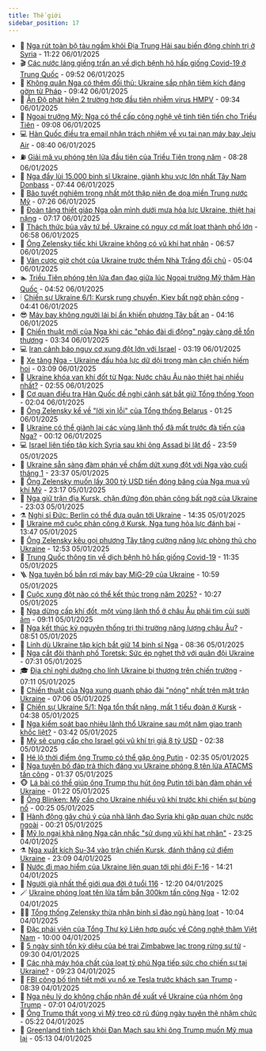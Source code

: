 ```yaml
---
title: Thế giới
sidebar_position: 17
---
```


<!-- dantri-the-gioi:START -->
- 🌋 [Nga rút toàn bộ tàu ngầm khỏi Địa Trung Hải sau biến động chính trị ở Syria](https://dantri.com.vn/the-gioi/nga-rut-toan-bo-tau-ngam-khoi-dia-trung-hai-sau-bien-dong-chinh-tri-o-syria-20250106171629426.htm) - 11:22 06/01/2025
- 🎬 [Các nước láng giềng trấn an về dịch bệnh hô hấp giống Covid-19 ở Trung Quốc](https://dantri.com.vn/the-gioi/cac-nuoc-lang-gieng-tran-an-ve-dich-benh-ho-hap-giong-covid-19-o-trung-quoc-20250106163651067.htm) - 09:52 06/01/2025
- 🧰 [Không quân Nga có thêm đối thủ: Ukraine sắp nhận tiêm kích đáng gờm từ Pháp](https://dantri.com.vn/the-gioi/khong-quan-nga-co-them-doi-thu-ukraine-sap-nhan-tiem-kich-dang-gom-tu-phap-20250106151345469.htm) - 09:42 06/01/2025
- 🌋 [Ấn Độ phát hiện 2 trường hợp đầu tiên nhiễm virus HMPV](https://dantri.com.vn/the-gioi/an-do-phat-hien-2-truong-hop-dau-tien-nhiem-virus-hmpv-20250106162117622.htm) - 09:34 06/01/2025
- 🗽 [Ngoại trưởng Mỹ: Nga có thể cấp công nghệ vệ tinh tiên tiến cho Triều Tiên](https://dantri.com.vn/the-gioi/ngoai-truong-my-nga-co-the-cap-cong-nghe-ve-tinh-tien-tien-cho-trieu-tien-20250106152516423.htm) - 09:08 06/01/2025
- 💻 [Hàn Quốc điều tra email nhận trách nhiệm về vụ tai nạn máy bay Jeju Air](https://dantri.com.vn/the-gioi/han-quoc-dieu-tra-email-nhan-trach-nhiem-ve-vu-tai-nan-may-bay-jeju-air-20250106145740317.htm) - 08:40 06/01/2025
- ⛽️ [Giải mã vụ phóng tên lửa đầu tiên của Triều Tiên trong năm](https://dantri.com.vn/the-gioi/giai-ma-vu-phong-ten-lua-dau-tien-cua-trieu-tien-trong-nam-20250106144751000.htm) - 08:28 06/01/2025
- 🤩 [Nga đẩy lùi 15.000 binh sĩ Ukraine, giành khu vực lớn nhất Tây Nam Donbass](https://dantri.com.vn/the-gioi/nga-day-lui-15000-binh-si-ukraine-gianh-khu-vuc-lon-nhat-tay-nam-donbass-20250106143911177.htm) - 07:44 06/01/2025
- 🧐 [Bão tuyết nghiêm trọng nhất một thập niên đe dọa miền Trung nước Mỹ](https://dantri.com.vn/the-gioi/bao-tuyet-nghiem-trong-nhat-mot-thap-nien-de-doa-mien-trung-nuoc-my-20250106142055123.htm) - 07:26 06/01/2025
- 🎊 [Đoàn tăng thiết giáp Nga oằn mình dưới mưa hỏa lực Ukraine, thiệt hại nặng](https://dantri.com.vn/the-gioi/doan-tang-thiet-giap-nga-oan-minh-duoi-mua-hoa-luc-ukraine-thiet-hai-nang-20250106115222229.htm) - 07:17 06/01/2025
- 📝 [Thách thức bủa vây tứ bề, Ukraine có nguy cơ mất loạt thành phố lớn](https://dantri.com.vn/the-gioi/thach-thuc-bua-vay-tu-be-ukraine-co-nguy-co-mat-loat-thanh-pho-lon-20250106111135914.htm) - 06:58 06/01/2025
- 🤡 [Ông Zelensky tiếc khi Ukraine không có vũ khí hạt nhân](https://dantri.com.vn/the-gioi/ong-zelensky-tiec-khi-ukraine-khong-co-vu-khi-hat-nhan-20250106115933281.htm) - 06:57 06/01/2025
- 🥷 [Ván cược giờ chót của Ukraine trước thềm Nhà Trắng đổi chủ](https://dantri.com.vn/the-gioi/van-cuoc-gio-chot-cua-ukraine-truoc-them-nha-trang-doi-chu-20250106114449912.htm) - 05:04 06/01/2025
- 🏊 [Triều Tiên phóng tên lửa đạn đạo giữa lúc Ngoại trưởng Mỹ thăm Hàn Quốc](https://dantri.com.vn/the-gioi/trieu-tien-phong-ten-lua-dan-dao-giua-luc-ngoai-truong-my-tham-han-quoc-20250106113044061.htm) - 04:52 06/01/2025
- 🕯 [Chiến sự Ukraine 6/1: Kursk rung chuyển, Kiev bất ngờ phản công](https://dantri.com.vn/the-gioi/chien-su-ukraine-61-kursk-rung-chuyen-kiev-bat-ngo-phan-cong-20250106104008202.htm) - 04:41 06/01/2025
- 😎 [Máy bay không người lái bí ẩn khiến phương Tây bất an](https://dantri.com.vn/the-gioi/may-bay-khong-nguoi-lai-bi-an-khien-phuong-tay-bat-an-20250106105337731.htm) - 04:16 06/01/2025
- 🌈 [Chiến thuật mới của Nga khi các &quot;pháo đài di động&quot; ngày càng dễ tổn thương](https://dantri.com.vn/the-gioi/chien-thuat-moi-cua-nga-khi-cac-phao-dai-di-dong-ngay-cang-de-ton-thuong-20250106100149186.htm) - 03:34 06/01/2025
- 💻 [Iran cảnh báo nguy cơ xung đột lớn với Israel](https://dantri.com.vn/the-gioi/iran-canh-bao-nguy-co-xung-dot-lon-voi-israel-20250106101016898.htm) - 03:19 06/01/2025
- 🤖 [Xe tăng Nga - Ukraine đấu hỏa lực dữ dội trong màn cận chiến hiếm hoi](https://dantri.com.vn/the-gioi/xe-tang-nga-ukraine-dau-hoa-luc-du-doi-trong-man-can-chien-hiem-hoi-20250106074251303.htm) - 03:09 06/01/2025
- 🦏 [Ukraine khóa van khí đốt từ Nga: Nước châu Âu nào thiệt hại nhiều nhất?](https://dantri.com.vn/the-gioi/ukraine-khoa-van-khi-dot-tu-nga-nuoc-chau-au-nao-thiet-hai-nhieu-nhat-20250105200617016.htm) - 02:55 06/01/2025
- 🌁 [Cơ quan điều tra Hàn Quốc đề nghị cảnh sát bắt giữ Tổng thống Yoon](https://dantri.com.vn/the-gioi/co-quan-dieu-tra-han-quoc-de-nghi-canh-sat-bat-giu-tong-thong-yoon-20250106083711800.htm) - 02:04 06/01/2025
- 🐘 [Ông Zelensky kể về &quot;lời xin lỗi&quot; của Tổng thống Belarus](https://dantri.com.vn/the-gioi/ong-zelensky-ke-ve-loi-xin-loi-cua-tong-thong-belarus-20250106074453223.htm) - 01:25 06/01/2025
- 🥷 [Ukraine có thể giành lại các vùng lãnh thổ đã mất trước đà tiến của Nga?](https://dantri.com.vn/the-gioi/ukraine-co-the-gianh-lai-cac-vung-lanh-tho-da-mat-truoc-da-tien-cua-nga-20250105212020366.htm) - 00:12 06/01/2025
- 💻 [Israel liên tiếp tập kích Syria sau khi ông Assad bị lật đổ](https://dantri.com.vn/the-gioi/israel-lien-tiep-tap-kich-syria-sau-khi-ong-assad-bi-lat-do-20250106065622861.htm) - 23:59 05/01/2025
- 🎡 [Ukraine sẵn sàng đàm phán về chấm dứt xung đột với Nga vào cuối tháng 1](https://dantri.com.vn/the-gioi/ukraine-san-sang-dam-phan-ve-cham-dut-xung-dot-voi-nga-vao-cuoi-thang-1-20250106063100623.htm) - 23:37 05/01/2025
- 🧰 [Ông Zelensky muốn lấy 300 tỷ USD tiền đóng băng của Nga mua vũ khí Mỹ](https://dantri.com.vn/the-gioi/ong-zelensky-muon-lay-300-ty-usd-tien-dong-bang-cua-nga-mua-vu-khi-my-20250106061454600.htm) - 23:17 05/01/2025
- 🥸 [Nga giữ trận địa Kursk, chặn đứng đòn phản công bất ngờ của Ukraine](https://dantri.com.vn/the-gioi/nga-giu-tran-dia-kursk-chan-dung-don-phan-cong-bat-ngo-cua-ukraine-20250106000639158.htm) - 23:03 05/01/2025
- ⚗️ [Nghị sĩ Đức: Berlin có thể đưa quân tới Ukraine](https://dantri.com.vn/the-gioi/nghi-si-duc-berlin-co-the-dua-quan-toi-ukraine-20250105204235180.htm) - 14:35 05/01/2025
- 🌮 [Ukraine mở cuộc phản công ở Kursk, Nga tung hỏa lực đánh bại](https://dantri.com.vn/the-gioi/ukraine-mo-cuoc-phan-cong-o-kursk-nga-tung-hoa-luc-danh-bai-20250105201556824.htm) - 13:47 05/01/2025
- 🎃 [Ông Zelensky kêu gọi phương Tây tăng cường năng lực phòng thủ cho Ukraine](https://dantri.com.vn/the-gioi/ong-zelensky-keu-goi-phuong-tay-tang-cuong-nang-luc-phong-thu-cho-ukraine-20250105183443932.htm) - 12:53 05/01/2025
- 💫 [Trung Quốc thông tin về dịch bệnh hô hấp giống Covid-19](https://dantri.com.vn/the-gioi/trung-quoc-thong-tin-ve-dich-benh-ho-hap-giong-covid-19-20250105183454613.htm) - 11:35 05/01/2025
- 🪜 [Nga tuyên bố bắn rơi máy bay MiG-29 của Ukraine](https://dantri.com.vn/the-gioi/nga-tuyen-bo-ban-roi-may-bay-mig-29-cua-ukraine-20250105175204099.htm) - 10:59 05/01/2025
- 🌋 [Cuộc xung đột nào có thể kết thúc trong năm 2025?](https://dantri.com.vn/the-gioi/cuoc-xung-dot-nao-co-the-ket-thuc-trong-nam-2025-20250105172556752.htm) - 10:27 05/01/2025
- 🦏 [Nga dừng cấp khí đốt, một vùng lãnh thổ ở châu Âu phải tìm củi sưởi ấm](https://dantri.com.vn/the-gioi/nga-dung-cap-khi-dot-mot-vung-lanh-tho-o-chau-au-phai-tim-cui-suoi-am-20250105155721052.htm) - 09:11 05/01/2025
- 👀 [Nga kết thúc kỷ nguyên thống trị thị trường năng lượng châu Âu?](https://dantri.com.vn/the-gioi/nga-ket-thuc-ky-nguyen-thong-tri-thi-truong-nang-luong-chau-au-20250105154757516.htm) - 08:51 05/01/2025
- 🧰 [Lính dù Ukraine tập kích bắt giữ 14 binh sĩ Nga](https://dantri.com.vn/the-gioi/linh-du-ukraine-tap-kich-bat-giu-14-binh-si-nga-20250105114702039.htm) - 08:36 05/01/2025
- 🚀 [Nga cắt đôi thành phố Toretsk: Sức ép nghẹt thở với quân đội Ukraine](https://dantri.com.vn/the-gioi/nga-cat-doi-thanh-pho-toretsk-suc-ep-nghet-tho-voi-quan-doi-ukraine-20250105120857564.htm) - 07:31 05/01/2025
- 🎓 [Địa chỉ nghỉ dưỡng cho lính Ukraine bị thương trên chiến trường](https://dantri.com.vn/the-gioi/dia-chi-nghi-duong-cho-linh-ukraine-bi-thuong-tren-chien-truong-20250104000112863.htm) - 07:11 05/01/2025
- 🥸 [Chiến thuật của Nga xung quanh pháo đài &quot;nóng&quot; nhất trên mặt trận Ukraine](https://dantri.com.vn/the-gioi/chien-thuat-cua-nga-xung-quanh-phao-dai-nong-nhat-tren-mat-tran-ukraine-20250105084405040.htm) - 07:06 05/01/2025
- 🦅 [Chiến sự Ukraine 5/1: Nga tổn thất nặng, mất 1 tiểu đoàn ở Kursk](https://dantri.com.vn/the-gioi/chien-su-ukraine-51-nga-ton-that-nang-mat-1-tieu-doan-o-kursk-20250105112418182.htm) - 04:38 05/01/2025
- 🤭 [Nga kiểm soát bao nhiêu lãnh thổ Ukraine sau một năm giao tranh khốc liệt?](https://dantri.com.vn/the-gioi/nga-kiem-soat-bao-nhieu-lanh-tho-ukraine-sau-mot-nam-giao-tranh-khoc-liet-20250105081232327.htm) - 03:42 05/01/2025
- 🤖 [Mỹ sẽ cung cấp cho Israel gói vũ khí trị giá 8 tỷ USD](https://dantri.com.vn/the-gioi/my-se-cung-cap-cho-israel-goi-vu-khi-tri-gia-8-ty-usd-20250105083100855.htm) - 02:38 05/01/2025
- 🐲 [Hé lộ thời điểm ông Trump có thể gặp ông Putin](https://dantri.com.vn/the-gioi/he-lo-thoi-diem-ong-trump-co-the-gap-ong-putin-20250105091845831.htm) - 02:35 05/01/2025
- 🫣 [Nga tuyên bố đáp trả thích đáng vụ Ukraine phóng 8 tên lửa ATACMS tấn công](https://dantri.com.vn/the-gioi/nga-tuyen-bo-dap-tra-thich-dang-vu-ukraine-phong-8-ten-lua-atacms-tan-cong-20250105073059865.htm) - 01:37 05/01/2025
- 🐵 [Lá bài có thể giúp ông Trump thu hút ông Putin tới bàn đàm phán về Ukraine](https://dantri.com.vn/the-gioi/la-bai-co-the-giup-ong-trump-thu-hut-ong-putin-toi-ban-dam-phan-ve-ukraine-20241229173540980.htm) - 01:22 05/01/2025
- 🫶 [Ông Blinken: Mỹ cấp cho Ukraine nhiều vũ khí trước khi chiến sự bùng nổ](https://dantri.com.vn/the-gioi/ong-blinken-my-cap-cho-ukraine-nhieu-vu-khi-truoc-khi-chien-su-bung-no-20250105063654560.htm) - 00:25 05/01/2025
- 💃 [Hành động gây chú ý của nhà lãnh đạo Syria khi gặp quan chức nước ngoài](https://dantri.com.vn/the-gioi/hanh-dong-gay-chu-y-cua-nha-lanh-dao-syria-khi-gap-quan-chuc-nuoc-ngoai-20250105070209977.htm) - 00:21 05/01/2025
- 💫 [Mỹ lo ngại khả năng Nga cân nhắc &quot;sử dụng vũ khí hạt nhân&quot;](https://dantri.com.vn/the-gioi/my-lo-ngai-kha-nang-nga-can-nhac-su-dung-vu-khi-hat-nhan-20250105061650643.htm) - 23:25 04/01/2025
- ⚗️ [Nga xuất kích Su-34 vào trận chiến Kursk, đánh thẳng cứ điểm Ukraine](https://dantri.com.vn/the-gioi/nga-xuat-kich-su-34-vao-tran-chien-kursk-danh-thang-cu-diem-ukraine-20250105055413287.htm) - 23:09 04/01/2025
- 🥷 [Nước đi mạo hiểm của Ukraine liên quan tới phi đội F-16](https://dantri.com.vn/the-gioi/nuoc-di-mao-hiem-cua-ukraine-lien-quan-toi-phi-doi-f-16-20250104211359983.htm) - 14:21 04/01/2025
- 🥸 [Người già nhất thế giới qua đời ở tuổi 116](https://dantri.com.vn/the-gioi/nguoi-gia-nhat-the-gioi-qua-doi-o-tuoi-116-20250104191029762.htm) - 12:20 04/01/2025
- 🪄 [Ukraine phóng loạt tên lửa tầm bắn 300km tấn công Nga](https://dantri.com.vn/the-gioi/ukraine-phong-loat-ten-lua-tam-ban-300km-tan-cong-nga-20250104185729134.htm) - 12:02 04/01/2025
- 🧑‍💻 [Tổng thống Zelensky thừa nhận binh sĩ đào ngũ hàng loạt](https://dantri.com.vn/the-gioi/tong-thong-zelensky-thua-nhan-binh-si-dao-ngu-hang-loat-20250103155339822.htm) - 10:04 04/01/2025
- 🤭 [Đặc phái viên của Tổng Thư ký Liên hợp quốc về Công nghệ thăm Việt Nam](https://dantri.com.vn/the-gioi/dac-phai-vien-cua-tong-thu-ky-lien-hop-quoc-ve-cong-nghe-tham-viet-nam-20250104162852510.htm) - 10:00 04/01/2025
- 🗽 [5 ngày sinh tồn kỳ diệu của bé trai Zimbabwe lạc trong rừng sư tử](https://dantri.com.vn/the-gioi/5-ngay-sinh-ton-ky-dieu-cua-be-trai-zimbabwe-lac-trong-rung-su-tu-20250104161547174.htm) - 09:30 04/01/2025
- 🤖 [Các nhà máy hóa chất của loạt tỷ phú Nga tiếp sức cho chiến sự tại Ukraine?](https://dantri.com.vn/the-gioi/cac-nha-may-hoa-chat-cua-loat-ty-phu-nga-tiep-suc-cho-chien-su-tai-ukraine-20250103120517555.htm) - 09:23 04/01/2025
- 🌈 [FBI công bố tình tiết mới vụ nổ xe Tesla trước khách sạn Trump](https://dantri.com.vn/the-gioi/fbi-cong-bo-tinh-tiet-moi-vu-no-xe-tesla-truoc-khach-san-trump-20250104145644674.htm) - 08:39 04/01/2025
- 🤩 [Nga nêu lý do không chấp nhận đề xuất về Ukraine của nhóm ông Trump](https://dantri.com.vn/the-gioi/nga-neu-ly-do-khong-chap-nhan-de-xuat-ve-ukraine-cua-nhom-ong-trump-20250104135138171.htm) - 07:01 04/01/2025
- 🤗 [Ông Trump thất vọng vì Mỹ treo cờ rủ đúng ngày tuyên thệ nhậm chức](https://dantri.com.vn/the-gioi/ong-trump-that-vong-vi-my-treo-co-ru-dung-ngay-tuyen-the-nham-chuc-20250104105433299.htm) - 05:22 04/01/2025
- 🙉 [Greenland tính tách khỏi Đan Mạch sau khi ông Trump muốn Mỹ mua lại](https://dantri.com.vn/the-gioi/greenland-tinh-tach-khoi-dan-mach-sau-khi-ong-trump-muon-my-mua-lai-20250104113816995.htm) - 05:13 04/01/2025<!-- dantri-the-gioi:END -->
